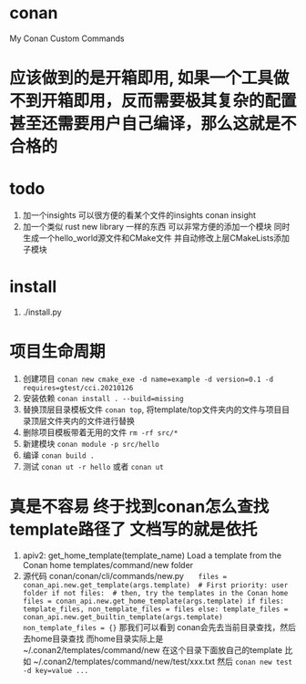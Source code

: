 # conan
My Conan Custom Commands

# 应该做到的是开箱即用, 如果一个工具做不到开箱即用，反而需要极其复杂的配置甚至还需要用户自己编译，那么这就是不合格的

# todo
1. 加一个insights 可以很方便的看某个文件的insights conan insight <source files...>
2. 加一个类似 rust new library 一样的东西 可以非常方便的添加一个模块 同时生成一个hello_world源文件和CMake文件 并自动修改上层CMakeLists添加子模块 

# install
1. ./install.py

# 项目生命周期
1. 创建项目 `conan new cmake_exe -d name=example -d version=0.1 -d requires=gtest/cci.20210126`
2. 安装依赖 `conan install . --build=missing`
3. 替换顶层目录模板文件 `conan top`, 将template/top文件夹内的文件与项目目录顶层文件夹内的文件进行替换
4. 删除项目模板带着无用的文件 `rm -rf src/*`
5. 新建模块 `conan module -p src/hello`
6. 编译 `conan build .`
7. 测试 `conan ut -r hello` 或者 `conan ut`

# 真是不容易 终于找到conan怎么查找template路径了 文档写的就是依托
1. apiv2: get_home_template(template_name)
Load a template from the Conan home templates/command/new folder
2. 源代码 conan/conan/cli/commands/new.py 
`    files = conan_api.new.get_template(args.template)  # First priority: user folder
    if not files:  # then, try the templates in the Conan home
        files = conan_api.new.get_home_template(args.template)
    if files:
        template_files, non_template_files = files
    else:
        template_files = conan_api.new.get_builtin_template(args.template)
        non_template_files = {}
        `
那我们可以看到 conan会先去当前目录查找，然后去home目录查找 而home目录实际上是 ~/.conan2/templates/command/new
在这个目录下面放自己的template 比如
~/.conan2/templates/command/new/test/xxx.txt
然后 `conan new test -d key=value ...`
